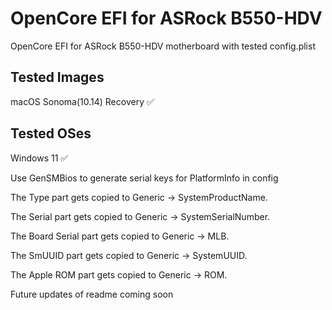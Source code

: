 # OpenCore EFI for ASRock B550-HDV
OpenCore EFI for ASRock B550-HDV motherboard with tested config.plist

## Tested Images
macOS Sonoma(10.14) Recovery ✅

## Tested OSes 
Windows 11 ✅


Use GenSMBios to generate serial keys for PlatformInfo in config

The Type part gets copied to Generic -> SystemProductName.

The Serial part gets copied to Generic -> SystemSerialNumber.

The Board Serial part gets copied to Generic -> MLB.

The SmUUID part gets copied to Generic -> SystemUUID.

The Apple ROM part gets copied to Generic -> ROM.

Future updates of readme coming soon
